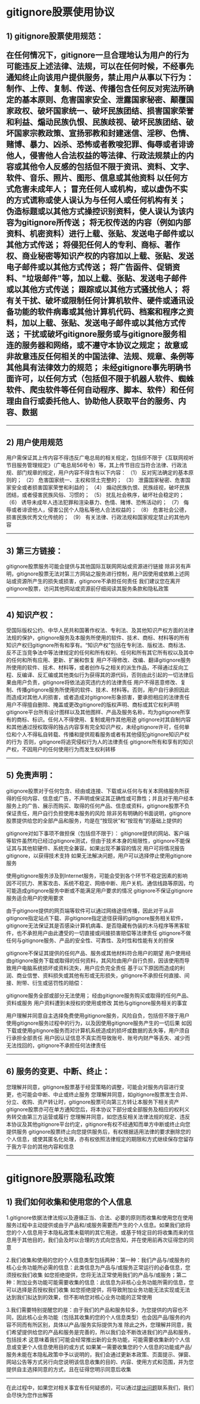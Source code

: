 <h1>gitignore股票使用协议</h1>
<h2>1) gitignore股票使用规范：

在任何情况下，gitignore一旦合理地认为用户的行为可能违反上述法律、法规，可以在任何时候，不经事先通知终止向该用户提供服务，禁止用户从事以下行为：
制作、上传、复制、传送、传播包含任何反对宪法所确定的基本原则、危害国家安全、泄露国家秘密、颠覆国家政权、破坏国家统一、破坏民族团结、损害国家荣誉和利益、煽动民族仇恨、民族歧视、破坏民族团结、破坏国家宗教政策、宣扬邪教和封建迷信、淫秽、色情、赌博、暴力、凶杀、恐怖或者教唆犯罪、侮辱或者诽谤他人，侵害他人合法权益的等法律、行政法规禁止的内容或其他令人反感的包括但不限于资讯、资料、文字、软件、音乐、照片、图形、信息或其他资料
以任何方式危害未成年人；
冒充任何人或机构，或以虚伪不实的方式谎称或使人误认为与任何人或任何机构有关；
伪造标题或以其他方式操控识别资料，使人误认为该内容为gitignore所传送；
将无权传送的内容（例如内部资料、机密资料）进行上载、张贴、发送电子邮件或以其他方式传送；
将侵犯任何人的专利、商标、著作权、商业秘密等知识产权的内容加以上载、张贴、发送电子邮件或以其他方式传送；
将广告函件、促销资料、"垃圾邮件"等，加以上载、张贴、发送电子邮件或以其他方式传送；
跟踪或以其他方式骚扰他人；
将有关干扰、破坏或限制任何计算机软件、硬件或通讯设备功能的软件病毒或其他计算机代码、档案和程序之资料，加以上载、张贴、发送电子邮件或以其他方式传送；
干扰或破坏gitignore服务或与gitignore服务相连的服务器和网络，或不遵守本协议之规定；
故意或非故意违反任何相关的中国法律、法规、规章、条例等其他具有法律效力的规范；
未经gitignore事先明确书面许可，以任何方式（包括但不限于机器人软件、蜘蛛软件、爬虫软件等任何自动程序、脚本、软件）和任何理由自行或委托他人、协助他人获取平台的服务、内容、数据

<hr/>

<h2>2) 用户使用规范</h2>

用户需保证其上传内容不得违反广电总局的相关规定，包括但不限于《互联网视听节目服务管理规定》（广电总局56号令）等，其上传节目应当符合法律、行政法规、部门规章的规定，用户内容不得含有以下内容：
（1） 反对宪法确定的基本原则的；
（2） 危害国家统一、主权和领土完整的；
（3） 泄露国家秘密、危害国家安全或者损害国家荣誉和利益的；
（4） 煽动民族仇恨、民族歧视，破坏民族团结，或者侵害民族风俗、习惯的；
（5） 扰乱社会秩序，破坏社会稳定的；
（6） 诱导未成年人违法犯罪和渲染暴力、色情、赌博、恐怖活动的；
（7） 侮辱或者诽谤他人，侵害公民个人隐私等他人合法权益的；
（8） 危害社会公德，损害民族优秀文化传统的；
（9） 有关法律、行政法规和国家规定禁止的其他内容

<hr/>

<h2>3) 第三方链接：</h2>

gitignore股票服务可能会提供与其他国际互联网网站或资源进行链接
除非另有声明，gitignore股票无法对第三方网站之服务进行控制，用户因使用或依赖上述网站或资源所产生的损失或损害，gitignore不承担任何责任
我们建议您在离开gitignore股票，访问其他网站或资源前仔细阅读其服务条款和隐私政策

<hr/>

<h2>4) 知识产权：</h2>

受国际版权公约、中华人民共和国著作权法、专利法、及其他知识产权方面的法律法规的保护，gitignore服务及本服务所使用的软件、技术、商标、材料等的所有知识产权归gitignore所有和享有。“知识产权”包括在专利法、版权法、商标法、反不正当竞争法中等法律规定的任何和所有权利、任何和所有其它所有权以及其中的任何和所有应用、更新、扩展和恢复
用户不得修改、改编、翻译gitignore服务所使用的软件、技术、材料等，或者创作与之相关的派生作品，不得通过反向工程、反编译、反汇编或其他类似行为获得其的源代码，否则由此引起的一切法律后果由用户负责，gitignore将依法追究违约方的法律责任
用户不得恶意修改、复制、传播gitignore服务所使用的软件、技术、材料等。否则，用户自行承担因此而造成对其他人的损害，或者造成对gitignore形象损害，要承担相应的法律责任
用户不得擅自删除、掩盖或更改gitignore的版权声明、商标或其它权利声明
gitignore平台所有设计图样以及其他图样、产品及服务名称，均为gitignore所享有的商标、标识。任何人不得使用、复制或用作其他用途
gitignore对其自制内容和其他通过授权取得的独占内容享有完全知识产权，未经gitignore许可，任何单位和个人不得私自转载、传播和提供观看服务或者有其他侵犯gitignore知识产权的行为
否则，gitignore将追究侵权行为人的法律责任
gitignore所有和享有的知识产权，不因用户的任何使用行为而发生权利转移

<hr/>

<h2>5) 免责声明：</h2>

gitignore股票对于任何包含、经由或连接、下载或从任何与有关本网络服务所获得的任何内容、信息或广告，不声明或保证其正确性或可靠性；并且对于用户经本服务上的广告、展示而购买、取得的任何产品、信息或资料，gitignore股票不负保证责任，用户自行负担使用本服务的风险
除非另有明确的书面说明，gitignore股票提供给您的全部产品和服务，均是在“按现状”和“按现有”的基础上提供的

gitignore对如下事项不做担保（包括但不限于）：
gitignore提供的网站、客户端等软件虽然均已经过gitignore测试，但由于技术本身的局限性，gitignore不能保证其与其他软硬件、系统完全兼容。如果出现不兼容的情况
用户可将情况报告gitignore，以获得技术支持
如果无法解决问题，用户可以选择停止使用gitignore服务

使用gitignore服务涉及到Internet服务，可能会受到各个环节不稳定因素的影响
因不可抗力、黑客攻击、系统不稳定、网络中断、用户关机、通信线路等原因，均可能造成gitignore服务中断或不能满足用户要求的情况
gitignore不保证gitignore服务适合用户的使用要求

由于gitignore提供的网页端等软件可以通过网络途径传播，因此对于从非gitignore指定站点下载、非gitignore指定途径获得的gitignore服务相关软件，gitignore无法保证其是否感染计算机病毒、是否隐藏有伪装的木马程序等黑客软件，也不承担用户由此遭受的一切直接或间接损害赔偿等法律责任
gitignore不做任何与gitignore服务、产品的安全性、可靠性、及时性和性能有关的担保

gitignore不保证其提供的任何产品、服务或其他材料符合用户的期望
用户使用经由gitignore服务下载或取得的任何资料，其风险由用户自行负担，因该使用而导致用户电脑系统损坏或资料流失，用户应负完全责任
基于以下原因而造成的利润、商业信誉、资料损失或其他有形或无形损失，gitignore不承担任何直接、间接、附带、衍生或惩罚性的赔偿：

gitignore服务全部或部分无法使用；
经由gitignore服务购买或取得的任何产品、资料或服务
用户资料遭到未授权的使用或修改
其他与gitignore服务相关的事宜

用户理解并同意自主选择免费使用gitignore服务，风险自负，包括但不限于用户使用gitignore服务过程中的行为，以及因使用gitignore服务产生的一切后果
如因下载或使用gitignore服务而对计算机系统造成的损坏或数据的丢失等，用户须自行承担全部责任
用户因认证信息不真实而导致账号、账号内财产等丢失、减少而无法找回的，gitignore不承担任何法律责任

<hr/>

<h2>6) 服务的变更、中断、终止：</h2>

您理解并同意，gitignore股票基于经营策略的调整，可能会对服务内容进行变更，也可能会中断、中止或终止服务
您理解并同意，如gitignore股票发生合并、分立、收购、资产转让时，gitignore股票可向第三方转让本服务下相关资产
gitignore股票亦可在单方通知您后，将本协议下部分或全部服务及相应的权利义务转交由第三方运营或履行
您理解并同意，如您违反相关法律法规的规定、违反本协议及其他gitignore平台约定，gitignore有权不经通知而单方中断或终止向您提供服务
gitignore股票终止向您提供服务后，有权根据适用法律的要求删除您的个人信息，或使其匿名化处理，亦有权依照法律规定的期限和方式继续保存您留存于我方平台的其他内容和信息

<hr/>

<h1>gitignore股票隐私政策</h1>

<h2>1) 我们如何收集和使用您的个人信息</h2>

1.gitignore依据法律法规以及遵循正当、合法、必要的原则而收集和使用您在使用服务过程中主动提供或由于产品和/或服务需要而产生的个人信息。如果我们欲将您的个人信息用于本隐私政策未载明的其它用途，或基于特定目的将收集而来的信息用于其他目的，我们会及时以合理的方式向您告知，并在使用前再次征得您的同意

2.我们收集和使用的您的个人信息类型包括两种：第一种：我们产品与/或服务的核心业务功能所必需的信息：此类信息为产品与/或服务正常运行的必备信息，您须授权我们收集
如您拒绝提供，您将无法正常使用我们的产品与/或服务；第二种：附加业务功能可能需要收集的信息：此信息为非核心业务功能所需的信息，您可以选择是否授权我们收集
如您拒绝提供，将导致附加业务功能无法实现或无法达到我们拟达到的效果，但不影响您对核心业务功能的正常使用

3.我们需要特别提醒您的是：由于我们的产品和服务较多，为您提供的内容也不同，因此核心业务功能（包括其收集的您的个人信息类型）也会因产品/服务的内容不同而有所区别，具体以产品/服务实际提供为准
除此之外，您理解并同意，我们希望提供给您的产品和服务是完善的，所以我们会不断改进我们的产品和服务，包括技术
这意味着我们可能会经常推出新的业务功能，可能需要收集新的个人信息或变更个人信息使用目的或方式
如果某一需要收集您的个人信息的功能或产品/服务未能在本隐私政策中予以说明的，我们会通过更新本政策、页面提示、弹窗、网站公告等方式另行向您说明该信息收集的目的、内容、使用方式和范围，并为您提供自主选择同意的方式，且在征得您明示同意后收集

<hr/>

在此过程中，如果您对相关事宜有任何疑惑的，可以通过<a href="https://github.com/ljy-002/Web-gitignore.github.io/issues">提出问题</a>联系我们，我们会尽快为您作出解答
